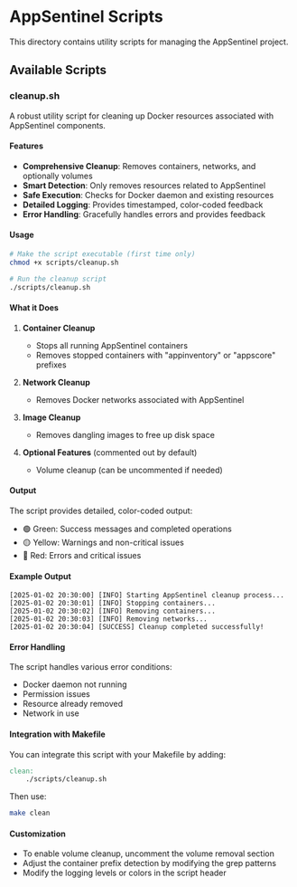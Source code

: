 # AppSentinel Scripts

This directory contains utility scripts for managing the AppSentinel project.

## Available Scripts

### cleanup.sh

A robust utility script for cleaning up Docker resources associated with AppSentinel components.

#### Features

- **Comprehensive Cleanup**: Removes containers, networks, and optionally volumes
- **Smart Detection**: Only removes resources related to AppSentinel
- **Safe Execution**: Checks for Docker daemon and existing resources
- **Detailed Logging**: Provides timestamped, color-coded feedback
- **Error Handling**: Gracefully handles errors and provides feedback

#### Usage

```bash
# Make the script executable (first time only)
chmod +x scripts/cleanup.sh

# Run the cleanup script
./scripts/cleanup.sh
```

#### What it Does

1. **Container Cleanup**
   - Stops all running AppSentinel containers
   - Removes stopped containers with "appinventory" or "appscore" prefixes

2. **Network Cleanup**
   - Removes Docker networks associated with AppSentinel

3. **Image Cleanup**
   - Removes dangling images to free up disk space

4. **Optional Features** (commented out by default)
   - Volume cleanup (can be uncommented if needed)

#### Output

The script provides detailed, color-coded output:
- 🟢 Green: Success messages and completed operations
- 🟡 Yellow: Warnings and non-critical issues
- 🔴 Red: Errors and critical issues

#### Example Output
```
[2025-01-02 20:30:00] [INFO] Starting AppSentinel cleanup process...
[2025-01-02 20:30:01] [INFO] Stopping containers...
[2025-01-02 20:30:02] [INFO] Removing containers...
[2025-01-02 20:30:03] [INFO] Removing networks...
[2025-01-02 20:30:04] [SUCCESS] Cleanup completed successfully!
```

#### Error Handling

The script handles various error conditions:
- Docker daemon not running
- Permission issues
- Resource already removed
- Network in use

#### Integration with Makefile

You can integrate this script with your Makefile by adding:

```makefile
clean:
    ./scripts/cleanup.sh
```

Then use:
```bash
make clean
```

#### Customization

- To enable volume cleanup, uncomment the volume removal section
- Adjust the container prefix detection by modifying the grep patterns
- Modify the logging levels or colors in the script header
